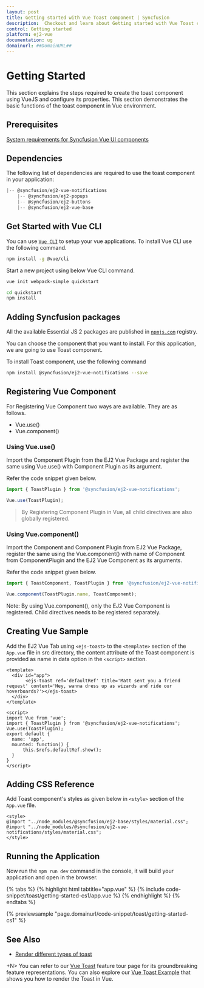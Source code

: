 ```yaml
---
layout: post
title: Getting started with Vue Toast component | Syncfusion
description:  Checkout and learn about Getting started with Vue Toast component of Syncfusion Essential JS 2 and more details.
control: Getting started 
platform: ej2-vue
documentation: ug
domainurl: ##DomainURL##
---
```


# Getting Started

This section explains the steps required to create the toast component using VueJS and configure its properties. This section demonstrates the basic functions of the toast component in Vue environment.

## Prerequisites

[System requirements for Syncfusion Vue UI components](https://ej2.syncfusion.com/vue/documentation/system-requirements/)

## Dependencies

The following list of dependencies are required to use the toast component in your application:

```js
|-- @syncfusion/ej2-vue-notifications
    |-- @syncfusion/ej2-popups
    |-- @syncfusion/ej2-buttons
    |-- @syncfusion/ej2-vue-base
```

## Get Started with Vue CLI

You can use [`Vue CLI`](https://github.com/vuejs/vue-cli) to setup your vue applications.
To install Vue CLI use the following command.

```bash
npm install -g @vue/cli
```

Start a new project using below Vue CLI command.

```bash
vue init webpack-simple quickstart

cd quickstart
npm install

```

## Adding Syncfusion packages

All the available Essential JS 2 packages are published in [`npmjs.com`](https://www.npmjs.com/~syncfusionorg) registry.

You can choose the component that you want to install. For this application, we are going to use Toast component.

To install Toast component, use the following command

```bash
npm install @syncfusion/ej2-vue-notifications --save
```

## Registering Vue Component

For Registering Vue Component two ways are available. They are as follows.
* Vue.use()
* Vue.component()

### Using Vue.use()

Import the Component Plugin from the EJ2 Vue Package and register the same using Vue.use() with Component Plugin as its argument.

Refer the code snippet given below.

```ts
import { ToastPlugin } from '@syncfusion/ej2-vue-notifications';

Vue.use(ToastPlugin);
```

> By Registering Component Plugin in Vue, all child directives are also globally registered.

### Using Vue.component()

Import the Component and Component Plugin from EJ2 Vue Package,
register the same using the Vue.component() with name of Component from ComponentPlugin
and the EJ2 Vue Component as its arguments.

Refer the code snippet given below.

```ts
import { ToastComponent, ToastPlugin } from '@syncfusion/ej2-vue-notifications';

Vue.component(ToastPlugin.name, ToastComponent);
```

Note: By using Vue.component(), only the EJ2 Vue Component is registered. Child directives needs to be registered separately.

## Creating Vue Sample

Add the EJ2 Vue Tab using `<ejs-toast>` to the `<template>` section of the `App.vue` file in src directory,
the content attribute of the Toast component is provided as name in data option in the `<script>` section.

```
<template>
  <div id="app">
       <ejs-toast ref='defaultRef' title='Matt sent you a friend request' content='Hey, wanna dress up as wizards and ride our hoverboards?'></ejs-toast>
  </div>
</template>

<script>
import Vue from 'vue';
import { ToastPlugin } from '@syncfusion/ej2-vue-notifications';
Vue.use(ToastPlugin);
export default {
  name: 'app',
  mounted: function() {
      this.$refs.defaultRef.show();
  }
}
</script>
```

## Adding CSS Reference

Add Toast component's styles as given below in `<style>` section of the `App.vue` file.

```
<style>
@import "../node_modules/@syncfusion/ej2-base/styles/material.css";
@import "../node_modules/@syncfusion/ej2-vue-notifications/styles/material.css";
</style>
```

## Running the Application

Now run the `npm run dev` command in the console, it will build your application and open in the browser.

{% tabs %}
{% highlight html tabtitle="app.vue" %}
{% include code-snippet/toast/getting-started-cs1/app.vue %}
{% endhighlight %}
{% endtabs %}
        
{% previewsample "page.domainurl/code-snippet/toast/getting-started-cs1" %}

## See Also

* [Render different types of toast](./how-to/show-different-types-of-toast)

+N> You can refer to our [Vue Toast](https://www.syncfusion.com/vue-components/vue-toaster) feature tour page for its groundbreaking feature representations. You can also explore our [Vue Toast Example](https://ej2.syncfusion.com/vue/demos/#/bootstrap5/toast/default.html) that shows you how to render the Toast in Vue.